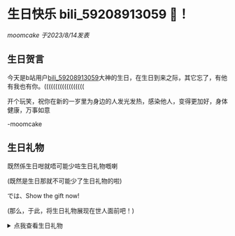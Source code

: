 生日快乐 bili_59208913059 🎉！
=============================

*moomcake 于2023/8/14发表*

生日贺言
--------------

今天是b站用户[bili_59208913059](https://space.bilibili.com/1760074163)大神的生日，在生日到来之际，其它忘了，有他有我也有你。((((((((((((((((((

开个玩笑，祝你在新的一岁里为身边的人发光发热，感染他人，变得更加好，身体健康，万事如意 

 -moomcake

生日礼物
--------

既然係生日咁就唔可能少咗生日礼物嘅喇

(既然是生日那就不可能少了生日礼物的啦)

では、Show the gift now!

(那么，于此，将生日礼物展现在世人面前吧！)

<details>
<summary>点我查看生日礼物</summary>
🎂<br>
啊没错，生日礼物就是赛博蛋糕！((((((((((<br>
开玩笑哒，生日礼物怎么可能只是一个emoji<br>
嗱，真正的礼物在下面<br>
 <details>
 <summary>The Real Gift</summary>
  <a href="/birthday/gift/小遊戲.ppsx">小遊戲.ppsx(81KB)</a>
</details>
</details>
